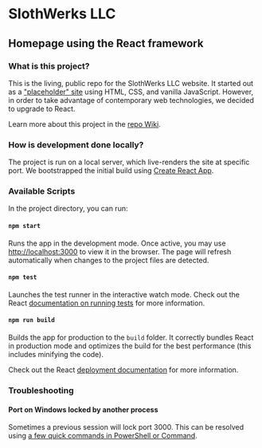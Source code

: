 # SlothWerks LLC
## Homepage using the React framework

### What is this project?

This is the living, public repo for the SlothWerks LLC website.  It started out as a ["placeholder" site](https://github.com/slothwerks-studio/slothwerks-placeholder-site) using HTML, CSS, and vanilla JavaScript.  However, in order to take advantage of contemporary web technologies, we decided to upgrade to React.

Learn more about this project in the [repo Wiki](https://github.com/slothwerks-studio/slothwerks-site-react/wiki).

### How is development done locally?

The project is run on a local server, which live-renders the site at specific port.  We bootstrapped the initial build using [Create React App](https://github.com/facebook/create-react-app).

### Available Scripts

In the project directory, you can run:

#### `npm start`

Runs the app in the development mode.  Once active, you may use [http://localhost:3000](http://localhost:3000) to view it in the browser.  The page will refresh automatically when changes to the project files are detected.

#### `npm test`

Launches the test runner in the interactive watch mode.  Check out the React [documentation on running tests](https://facebook.github.io/create-react-app/docs/running-tests) for more information.

#### `npm run build`

Builds the app for production to the `build` folder.  It correctly bundles React in production mode and optimizes the build for the best performance (this includes minifying the code).

Check out the React [deployment documentation](https://facebook.github.io/create-react-app/docs/deployment) for more information.

### Troubleshooting

#### Port on Windows locked by another process

Sometimes a previous session will lock port 3000.  This can be resolved using [a few quick commands in PowerShell or Command](https://stackoverflow.com/questions/39632667/how-to-kill-the-process-currently-using-a-port-on-localhost-in-windows).
